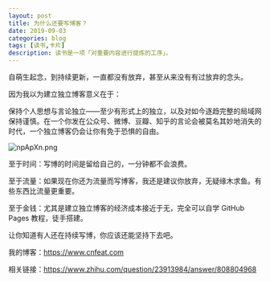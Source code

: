 ```yaml
---
layout: post
title: 为什么还要写博客？
date: 2019-09-03
categories: blog
tags: [读书,卡片]
description: 读书是一项「对重要内容进行提炼的工序」。
---
```


自萌生起念，到持续更新，一直都没有放弃，甚至从来没有有过放弃的念头。

因为我以为建立独立博客意义在于：

保持个人思想与言论独立——至少有形式上的独立，以及对如今逐趋完整的局域网保持谨慎。在一个你发在公众号、微博、豆瓣、知乎的言论会被莫名其妙地消失的时代，一个独立博客仍会让你有免于恐惧的自由。

![npApXn.png](https://s2.ax1x.com/2019/09/01/npApXn.png)

至于时间：写博的时间是留给自己的，一分钟都不会浪费。

至于流量：如果现在你还为流量而写博客，我还是建议你放弃，无疑缘木求鱼。有些东西比流量更重要。

至于金钱：尤其是建立独立博客的经济成本接近于无，完全可以自学 GitHub Pages 教程，徒手搭建。

让你知道有人还在持续写博，你应该还能坚持下去吧。

我的博客：https://www.cnfeat.com

相关链接：https://www.zhihu.com/question/23913984/answer/808804968